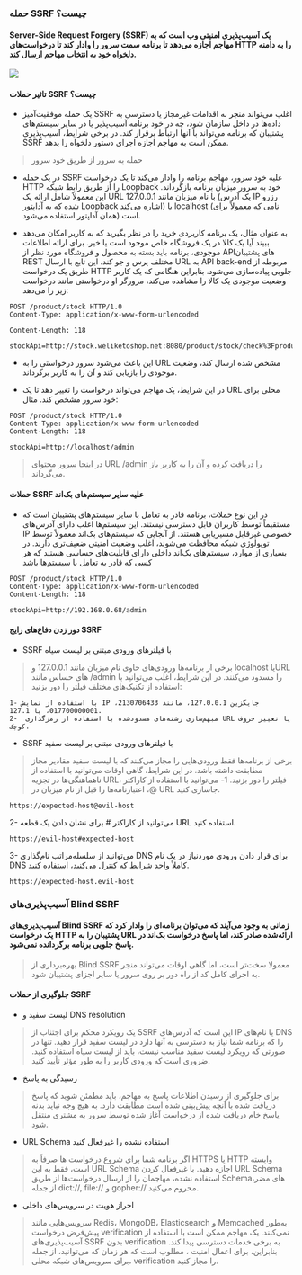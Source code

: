 ### حمله SSRF چیست؟
#### Server-Side Request Forgery (SSRF) یک آسیب‌پذیری امنیتی وب است که به مهاجم اجازه می‌دهد تا برنامه سمت سرور را وادار کند تا درخواست‌های HTTP را به دامنه دلخواه خود به انتخاب مهاجم ارسال کند.
![]([https://github.com/[username]/[reponame]/blob/[branch]/image.jpg?raw=true](https://github.com/Fire-Null/Security-solutions/blob/main/%D8%A2%D8%B3%DB%8C%D8%A8%20%D9%BE%D8%B0%DB%8C%D8%B1%DB%8C%E2%80%8C%D9%87%D8%A7%DB%8C%20%D8%AA%D8%B2%D8%B1%DB%8C%D9%82/SSRF/image2.png))

#### تاثیر حملات SSRF چیست؟

* یک حمله موفقیت‌آمیز SSRF اغلب می‌تواند منجر به اقدامات غیرمجاز  یا دسترسی به داده‌ها در داخل سازمان شود، چه در خود برنامه آسیب‌پذیر یا در سایر سیستم‌های پشتیبان که برنامه می‌تواند با آنها ارتباط برقرار کند. در برخی شرایط، آسیب‌پذیری SSRF ممکن است به مهاجم اجازه اجرای دستور دلخواه را بدهد.

> حمله به سرور از طریق خود سرور

* در یک حمله SSRF علیه خود سرور، مهاجم برنامه را وادار می‌کند تا یک درخواست HTTP را از طریق رابط شبکه Loopback  خود به سرور میزبان برنامه بازگرداند. این معمولاً شامل ارائه یک URL با نام میزبان مانند 127.0.0.1 (یک آدرس IP رزرو شده که به آداپتور Loopback اشاره می‌کند) یا localhost (نامی که معمولاً برای همان آداپتور استفاده می‌شود) است.

* به عنوان مثال، یک برنامه کاربردی خرید را در نظر بگیرید که به کاربر امکان می‌دهد ببیند آیا یک کالا در یک فروشگاه خاص موجود است یا خیر. برای ارائه اطلاعات موجودی، برنامه باید بسته به محصول و فروشگاه مورد نظر از APIهای پشتیبان REST مختلف پرس و جو کند. این تابع با ارسال URL به API back-end مربوطه از طریق یک درخواست HTTP جلویی پیاده‌سازی می‌شود. بنابراین هنگامی که یک کاربر وضعیت موجودی یک کالا را مشاهده می‌کند، مرورگر او درخواستی مانند درخواست زیر را می‌دهد:

```url
POST /product/stock HTTP/1.0
Content-Type: application/x-www-form-urlencoded
```
```url
Content-Length: 118

stockApi=http://stock.weliketoshop.net:8080/product/stock/check%3FproductId%3D6%26storeId%3D
```

* این باعث می‌شود سرور درخواستی را به URL مشخص شده ارسال کند، وضعیت موجودی را بازیابی کند و آن را به کاربر برگرداند.

* در این شرایط، یک مهاجم می‌تواند درخواست را تغییر دهد تا یک URL محلی برای خود سرور مشخص کند. مثال:

```url
POST /product/stock HTTP/1.0
Content-Type: application/x-www-form-urlencoded
Content-Length: 118

stockApi=http://localhost/admin
```
> در اینجا سرور محتوای URL /admin را دریافت کرده و آن را به کاربر باز می‌گرداند.

#### حملات SSRF علیه سایر سیستم‌های بک‌اند

* در این نوع حملات، برنامه قادر به تعامل با سایر سیستم‌های پشتیبان است که مستقیماً توسط کاربران قابل دسترسی نیستند. این سیستم‌ها اغلب دارای آدرس‌های IP خصوصی غیرقابل مسیریابی هستند. از آنجایی که سیستم‌های بک‌اند معمولاً توسط توپولوژی شبکه محافظت می‌شوند، اغلب وضعیت امنیتی ضعیف‌تری دارند. در بسیاری از موارد، سیستم‌های بک‌اند داخلی دارای قابلیت‌های حساسی هستند که هر کسی که قادر به تعامل با سیستم‌ها باشد
```url 
POST /product/stock HTTP/1.0
Content-Type: application/x-www-form-urlencoded
Content-Length: 118

stockApi=http://192.168.0.68/admin
```
#### دور زدن دفاع‌های رایج SSRF

* SSRF   با فیلترهای ورودی مبتنی بر لیست سیاه
> برخی از برنامه‌ها ورودی‌های حاوی نام میزبان مانند 127.0.0.1 و localhost یاURL های حساس مانند /admin را مسدود می‌کنند. در این شرایط، اغلب می‌توانید با استفاده از تکنیک‌های مختلف فیلتر را دور بزنید:

    1- با استفاده از نمایش IP جایگزین 127.0.0.1، مانند 2130706433، 017700000001، یا 127.1.
    2-  مبهم‌سازی رشته‌های مسدودشده با استفاده از رمزگذاری URL یا تغییر حروف کوچک.
* SSRF با فیلترهای ورودی مبتنی بر لیست سفید
> برخی از برنامه‌ها فقط ورودی‌هایی را مجاز می‌کنند که با لیست سفید مقادیر مجاز مطابقت داشته باشد. در این شرایط، گاهی اوقات می‌توانید با استفاده از ناهماهنگی‌ها در تجزیه URL، فیلتر را دور بزنید.
    1- می‌توانید با استفاده از کاراکتر @، اعتبارنامه‌ها را قبل از نام میزبان در URL جاسازی کنید.

```https://expected-host@evil-host```

2-  می‌توانید از کاراکتر # برای نشان دادن یک قطعه URL استفاده کنید.

```https://evil-host#expected-host```

3- می‌توانید از سلسله‌مراتب نام‌گذاری DNS برای قرار دادن ورودی موردنیاز در یک نام DNS کاملاً واجد شرایط که کنترل می‌کنید، استفاده کنید.

```https://expected-host.evil-host```

### آسیب‌پذیری‌های Blind SSRF
#### آسیب‌پذیری‌های Blind SSRF زمانی به وجود می‌آیند که می‌توان برنامه‌ای را وادار کرد که یک درخواست HTTP  پشتیبان را به URL ارائه‌شده صادر کند، اما پاسخ درخواست بک‌اند در پاسخ جلویی برنامه برگردانده نمی‌شود.
> بهره‌برداری از Blind SSRF معمولا سخت‌تر است، اما گاهی اوقات می‌تواند منجر به اجرای کامل کد از راه دور بر روی سرور یا سایر اجزای پشتیبان شود.

#### جلوگیری از حملات SSRF

* لیست سفید و DNS resolution
> یک رویکرد محکم برای اجتناب از SSRF این است که آدرس‌های IP یا نام‌های DNS را که برنامه شما نیاز به دسترسی به آنها دارد در لیست سفید قرار دهید. تنها در صورتی که رویکرد لیست سفید مناسب نیست، باید از لیست سیاه استفاده کنید. ضروری است که ورودی کاربر را به طور مؤثر تأیید کنید.

* رسیدگی به پاسخ
> برای جلوگیری از رسیدن اطلاعات پاسخ به مهاجم، باید مطمئن شوید که پاسخ دریافت شده با آنچه پیش‌بینی شده است مطابقت دارد. به هیچ وجه نباید بدنه پاسخ خام دریافت شده از درخواست آغاز شده توسط سرور به مشتری منتقل شود.
* URL Schema استفاده نشده را غیرفعال کنید
> اگر برنامه شما برای شروع درخواست ها صرفاً به HTTPS یا HTTP وابسته است، فقط به این   URL Schema اجازه دهید. با غیرفعال کردن  URL Schema استفاده نشده، مهاجمان را از ارسال درخواست‌ها از طریق Schemaهای مضر، از جمله  dict://, file:// و gopher:// محروم می‌کنید.
* احراز هویت در سرویس‌های داخلی
> سرویس‌هایی مانند Redis، MongoDB، Elasticsearch و Memcached به‌طور پیش‌فرض درخواست verification نمی‌کنند. یک مهاجم ممکن است با استفاده از آسیب‌پذیری‌های SSRF بدون  verification  به برخی خدمات دسترسی پیدا کند. بنابراین، برای اعمال امنیت ، مطلوب است که هر زمان که می‌توانید، از جمله برای سرویس‌های شبکه محلی، verification  را مجاز کنید.

